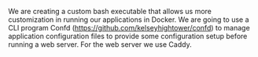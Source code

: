 We are creating a custom bash executable that allows us more customization in running our applications in Docker. 
We are going to use a CLI program Confd (https://github.com/kelseyhightower/confd) to manage application configuration files to provide some configuration setup before running a web server.
For the web server we use Caddy.